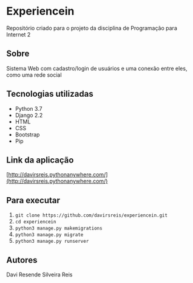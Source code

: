 # Experiencein

Repositório criado para o projeto da disciplina de Programação para Internet 2

## Sobre

Sistema Web com cadastro/login de usuários e uma conexão entre eles, como uma rede social

## Tecnologias utilizadas 

* Python 3.7
* Django 2.2
* HTML
* CSS
* Bootstrap
* Pip
  
## Link da aplicação

  [http://davirsreis.pythonanywhere.com/](http://davirsreis.pythonanywhere.com/)
  
## Para executar 
  
1. `git clone https://github.com/davirsreis/experiencein.git`
2. `cd experiencein`
3. `python3 manage.py makemigrations`
4. `python3 manage.py migrate`
5. `python3 manage.py runserver`

## Autores

Davi Resende Silveira Reis
